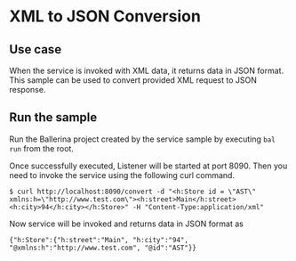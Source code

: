 # XML to JSON Conversion
## Use case
When the service is invoked with XML data, it returns data in JSON format. This sample can be used to convert provided XML request to JSON response.

## Run the sample
Run the Ballerina project created by the service sample by executing `bal run` from the root.

Once successfully executed, Listener will be started at port 8090. Then you need to invoke the service using the following curl command. 
```
$ curl http://localhost:8090/convert -d "<h:Store id = \"AST\" xmlns:h=\"http://www.test.com\"><h:street>Main</h:street><h:city>94</h:city></h:Store>" -H "Content-Type:application/xml"
```
Now service will be invoked and returns data in JSON format as 
```
{"h:Store":{"h:street":"Main", "h:city":"94", "@xmlns:h":"http://www.test.com", "@id":"AST"}}
```
